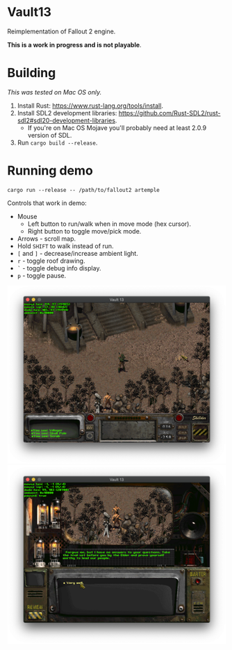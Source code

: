 # Vault13

Reimplementation of Fallout 2 engine.

**This is a work in progress and is not playable**.

# Building

*This was tested on Mac OS only.*

1. Install Rust: https://www.rust-lang.org/tools/install.
2. Install SDL2 development libraries: https://github.com/Rust-SDL2/rust-sdl2#sdl20-development-libraries.
    * If you're on Mac OS Mojave you'll probably need at least 2.0.9 version of SDL.
3. Run `cargo build --release`.

# Running demo

```
cargo run --release -- /path/to/fallout2 artemple
```

Controls that work in demo:

* Mouse
    * Left button to run/walk when in move mode (hex cursor). 
    * Right button to toggle move/pick mode.
* Arrows - scroll map.
* Hold `SHIFT` to walk instead of run.
* `[` and `]` - decrease/increase ambient light.
* `r` - toggle roof drawing.
* `` ` `` - toggle debug info display.
* `p` - toggle pause.

![Screenshot](screenshot_20190830114533.png)
![Dialog](screenshot_20190917010852.png)